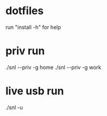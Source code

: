 # dotfiles

run "install -h" for help

# priv run
./snl --priv -g home
./snl --priv -g work

# live usb run
./snl -u